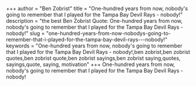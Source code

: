 +++
author = "Ben Zobrist"
title = "One-hundred years from now, nobody's going to remember that I played for the Tampa Bay Devil Rays - nobody!"
description = "the best Ben Zobrist Quote: One-hundred years from now, nobody's going to remember that I played for the Tampa Bay Devil Rays - nobody!"
slug = "one-hundred-years-from-now-nobodys-going-to-remember-that-i-played-for-the-tampa-bay-devil-rays---nobody!"
keywords = "One-hundred years from now, nobody's going to remember that I played for the Tampa Bay Devil Rays - nobody!,ben zobrist,ben zobrist quotes,ben zobrist quote,ben zobrist sayings,ben zobrist saying,quotes, sayings,quote, saying, motivation"
+++
One-hundred years from now, nobody's going to remember that I played for the Tampa Bay Devil Rays - nobody!
